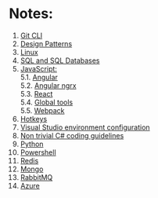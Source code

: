 # Notes:

1. [Git CLI](./notes/gitCLI.md)
2. [Design Patterns](./notes/designPatterns.md)
3. [Linux](./notes/linux.md)
4. [SQL and SQL Databases](./notes/sql.md)
5. [JavaScript:](./)<br>
   5.1. [Angular](./notes/Angular.md)<br>
   5.2. [Angular ngrx](./samples/Books_NgrxSample/README.md)<br>
   5.3. [React](./notes/react.md)<br>
   5.4. [Global tools](./notes/global-tools.md)<br>
   5.5. [Webpack](./notes/webpack.md)
6. [Hotkeys](./notes/hotkeys.md)
7. [Visual Studio environment configuration](./notes/vsConfig.md)
8. [Non trivial C# coding guidelines](./notes/cs-guidelines.md)
9. [Python](./notes/python.md)
10. [Powershell](./notes/powershell.md)
11. [Redis](./notes/redis.md)
12. [Mongo](./notes/mongo.md)
13. [RabbitMQ](./notes/rabbitmq.md)
14. [Azure](./notes/azure.md)